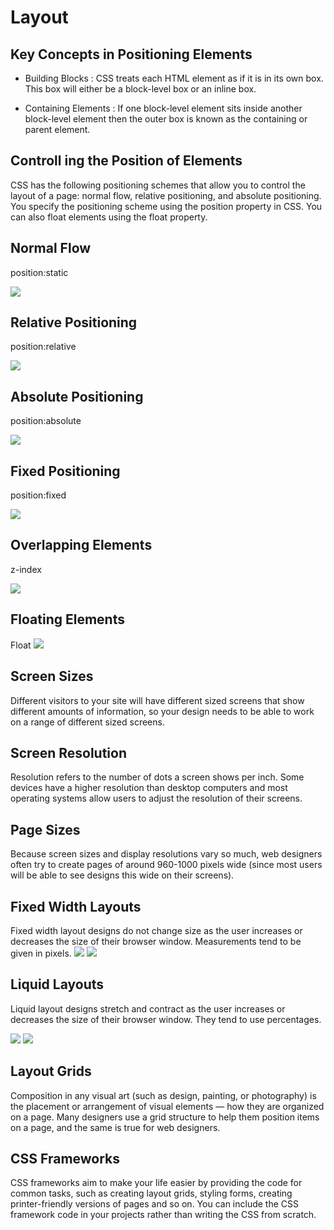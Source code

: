 # Layout

## Key Concepts in Positioning Elements

* Building Blocks : CSS treats each HTML element as if it is in its own box. This box will either be a block-level box or an inline box.


* Containing Elements : If one block-level element sits inside another block-level element then the outer box is known as the containing or parent element.

## Controll ing the Position of Elements

CSS has the following positioning schemes that allow you to control the layout of a page: normal flow, relative positioning, and absolute positioning. You specify the positioning scheme using the position property in CSS. You can also float elements using the float property.


## Normal Flow
position:static

![](img/43.PNG)

## Relative Positioning
position:relative

![](img/44.PNG)

## Absolute Positioning
position:absolute

![](img/45.PNG)

## Fixed Positioning
position:fixed

![](img/46.PNG)

## Overlapping Elements
z-index

![](img/47.PNG)

## Floating Elements
Float
![](img/48.PNG)

## Screen Sizes

Different visitors to your site will have different sized screens that show different amounts of information, so your design needs to be able to work on a range of different sized screens.


## Screen Resolution
Resolution refers to the number of dots a screen shows per inch. Some devices have a higher resolution than desktop computers and most operating systems allow users to adjust the resolution of their screens.

## Page Sizes
Because screen sizes and display resolutions vary so much, web designers often try to create pages of around 960-1000 pixels wide (since most users will be able to see designs this wide on their screens).



## Fixed Width Layouts
Fixed width layout designs do not change size as the user increases
or decreases the size of their browser window. Measurements tend to be given in pixels.
![](img/49.PNG)
![](img/52.PNG)


## Liquid Layouts
Liquid layout designs stretch and contract as the user increases or decreases the size of their browser window. They tend to use percentages.

![](img/50.PNG)
![](img/51.PNG)


## Layout Grids

Composition in any visual art (such as design, painting, or photography) is the placement or arrangement of visual elements — how they are organized on a page. Many designers use a grid structure to help them position items on a page, and the same is true for web designers.

## CSS Frameworks
CSS frameworks aim to make your life easier by providing the code for common tasks, such as creating layout grids, styling forms, creating printer-friendly versions of pages and so on. You can include the CSS framework code in your projects rather than writing the CSS from scratch.










